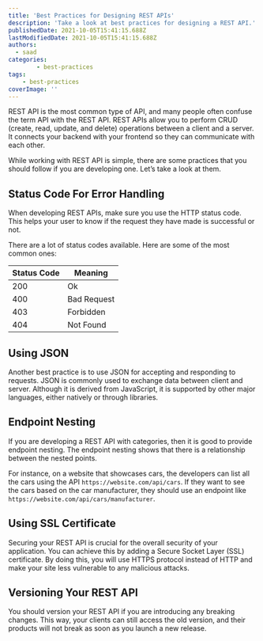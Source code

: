 ```yaml
---
title: 'Best Practices for Designing REST APIs'
description: 'Take a look at best practices for designing a REST API.'
publishedDate: 2021-10-05T15:41:15.688Z
lastModifiedDate: 2021-10-05T15:41:15.688Z
authors:
  - saad
categories:
		- best-practices
tags:
    - best-practices
coverImage: ''
---
```


<Lead>
	REST API is the most common type of API, and many people often confuse the
	term API with the REST API. REST APIs allow you to perform CRUD (create,
	read, update, and delete) operations between a client and a server. It
	connects your backend with your frontend so they can communicate with each
	other.
</Lead>

While working with REST API is simple, there are some practices that you should follow if you are developing one. Let’s take a look at them.

## Status Code For Error Handling

When developing REST APIs, make sure you use the HTTP status code. This helps your user to know if the request they have made is successful or not.

There are a lot of status codes available. Here are some of the most common ones:

| Status Code | Meaning     |
| ----------- | ----------- |
| 200         | Ok          |
| 400         | Bad Request |
| 403         | Forbidden   |
| 404         | Not Found   |

## Using JSON

Another best practice is to use JSON for accepting and responding to requests. JSON is commonly used to exchange data between client and server. Although it is derived from JavaScript, it is supported by other major languages, either natively or through libraries.

## Endpoint Nesting

If you are developing a REST API with categories, then it is good to provide endpoint nesting. The endpoint nesting shows that there is a relationship between the nested points.

For instance, on a website that showcases cars, the developers can list all the cars using the API `https://website.com/api/cars`. If they want to see the cars based on the car manufacturer, they should use an endpoint like `https://website.com/api/cars/manufacturer`.

## Using SSL Certificate

Securing your REST API is crucial for the overall security of your application. You can achieve this by adding a Secure Socket Layer (SSL) certificate. By doing this, you will use HTTPS protocol instead of HTTP and make your site less vulnerable to any malicious attacks.

## Versioning Your REST API

You should version your REST API if you are introducing any breaking changes. This way, your clients can still access the old version, and their products will not break as soon as you launch a new release.
